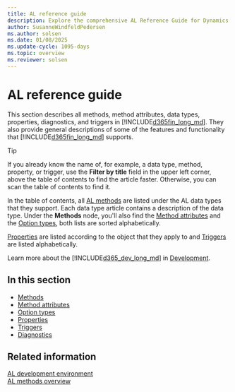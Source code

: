 ```yaml
---
title: AL reference guide
description: Explore the comprehensive AL Reference Guide for Dynamics 365 Business Central, detailing methods, method attributes, data types, properties, diagnostics, and triggers.
author: SusanneWindfeldPedersen
ms.author: solsen
ms.date: 01/08/2025
ms.update-cycle: 1095-days
ms.topic: overview
ms.reviewer: solsen
---
```


# AL reference guide

This section describes all methods, method attributes, data types, properties, diagnostics, and triggers in [!INCLUDE[d365fin_long_md](includes/d365fin_long_md.md)]. They also provide general descriptions of some of the features and functionality that [!INCLUDE[d365fin_long_md](includes/d365fin_long_md.md)] supports.

> [!TIP]  
> If you already know the name of, for example, a data type, method, property, or trigger, use the **Filter by title** field in the upper left corner, above the table of contents to find the article faster. Otherwise, you can scan the table of contents to find it.

In the table of contents, all [AL methods](methods-auto/library.md) are listed under the AL data types that they support. Each data type article contains a description of the data type. Under the **Methods** node, you'll also find the [Method attributes](attributes/devenv-method-attributes.md) and the [Option types](methods-auto/action/action-option.md), both lists are sorted alphabetically.

[Properties](properties/devenv-properties.md) are listed according to the object that they apply to and [Triggers](triggers-auto/devenv-triggers.md) are listed alphabetically.  

Learn more about the [!INCLUDE[d365_dev_long_md](includes/d365_dev_long_md.md)] in [Development](devenv-dev-overview.md).  

## In this section  

- [Methods](methods-auto/library.md)  
- [Method attributes](attributes/devenv-method-attributes.md)  
- [Option types](methods-auto/action/action-option.md)  
- [Properties](properties/devenv-properties.md)  
- [Triggers](triggers-auto/devenv-triggers.md)  
- [Diagnostics](diagnostics/diagnostics-overview.md)

## Related information

[AL development environment](devenv-reference-overview.md)  
[AL methods overview](devenv-al-methods.md)  

